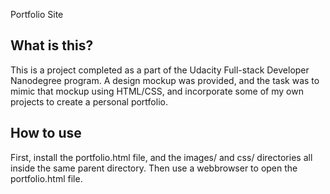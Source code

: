 Portfolio Site

What is this?
-------------

This is a project completed as a part of the Udacity Full-stack Developer Nanodegree program.  A design mockup was provided, and the task was to mimic that mockup using HTML/CSS, and incorporate some of my own projects to create a personal portfolio.

How to use
----------

First, install the portfolio.html file, and the images/ and css/ directories all inside the same parent directory.  Then use a webbrowser to open the portfolio.html file.